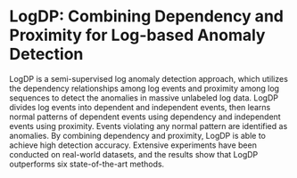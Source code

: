 # LogDP: Combining Dependency and Proximity for Log-based Anomaly Detection
LogDP is a semi-supervised log anomaly detection approach, which utilizes the dependency relationships among log events and proximity among log sequences to detect the anomalies in massive unlabeled log data. 
LogDP divides log events into dependent and independent events, then learns normal patterns of dependent events using dependency and independent events using proximity. Events violating any normal pattern are identified as anomalies. 
By combining dependency and proximity, LogDP is able to achieve high detection accuracy. Extensive experiments have been conducted on real-world datasets, and the results show that LogDP outperforms six state-of-the-art methods.
